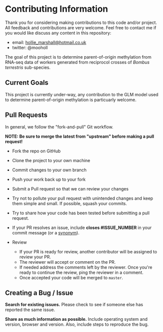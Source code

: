 # Contributing Information

Thank you for considering making contributions to this code and/or project. All feedback and contributions are very welcome. Feel free to contact me if you would like discuss any content in this repository: </br>
- email: hollie_marshall@hotmail.co.uk
- twitter: @mooholl 

The goal of this project is to determine parent-of-origin methylation from RNA-seq data of workers generated from reciprocol crosses of <i>Bombus terrestris</i> sub-species.


## Current Goals
This project is currently under-way, any contribution to the GLM model used to determine parent-of-origin methylation is particuarly welcome.

## Pull Requests

In general, we follow the "fork-and-pull" Git workflow.

**NOTE: Be sure to merge the latest from "upstream" before making a pull request!**

- Fork the repo on GitHub
- Clone the project to your own machine
- Commit changes to your own branch
- Push your work back up to your fork
- Submit a Pull request so that we can review your changes


- Try not to pollute your pull request with unintended changes and keep them simple and small. If possible, squash your commits.
- Try to share how your code has been tested before submitting a pull request.
- If your PR resolves an issue, include **closes #ISSUE_NUMBER** in your commit message (or a [synonym](https://help.github.com/articles/closing-issues-via-commit-messages)).
- Review
    - If your PR is ready for review, another contributor will be assigned to review your PR.
    - The reviewer will accept or comment on the PR.
    - If needed address the comments left by the reviewer. Once you're ready to continue the review, ping the reviewer in a comment.
    - Once accepted your code will be merged to `master`.


## Creating a Bug / Issue 

**Search for existing issues.** Please check to see if someone else has reported the same issue.

**Share as much information as possible.** Include operating system and version, browser and version. Also, include steps to reproduce the bug.
